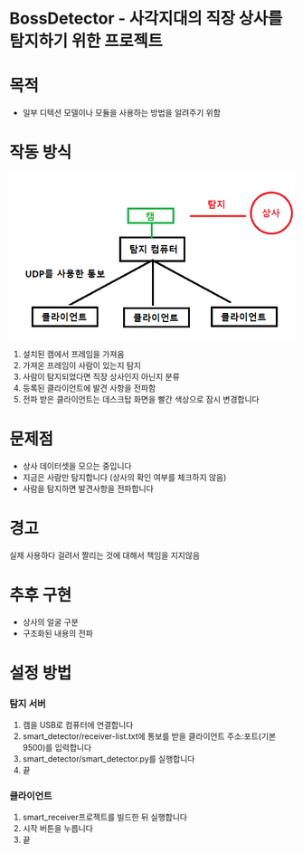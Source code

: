 BossDetector - 사각지대의 직장 상사를 탐지하기 위한 프로젝트
=============

목적
=============
* 일부 디텍션 모델이나 모듈을 사용하는 방법을 알려주기 위함

작동 방식
=============
![Alt text](pipeline.png "작동 방식")
1. 설치된 캠에서 프레임을 가져옴
2. 가져온 프레임이 사람이 있는지 탐지
3. 사람이 탐지되었다면 직장 상사인지 아닌지 분류
4. 등록된 클라이언트에 발견 사항을 전파함
5. 전파 받은 클라이언트는 데스크탑 화면을 빨간 색상으로 잠시 변경합니다

문제점
=============
* 상사 데이터셋을 모으는 중입니다
* 지금은 사람만 탐지합니다 (상사의 확인 여부를 체크하지 않음)
* 사람을 탐지하면 발견사항을 전파합니다

경고
=============
실제 사용하다 걸려서 짤리는 것에 대해서 책임을 지지않음

추후 구현
=============
* 상사의 얼굴 구분
* 구조화된 내용의 전파

설정 방법
=============
### 탐지 서버
1. 캠을 USB로 컴퓨터에 연결합니다
2. smart_detector/receiver-list.txt에 통보를 받을 클라이언트 주소:포트(기본 9500)를 입력합니다
3. smart_detector/smart_detector.py를 실행합니다
4. 끝

### 클라이언트
1. smart_receiver프로젝트를 빌드한 뒤 실행합니다
2. 시작 버튼을 누릅니다
3. 끝
